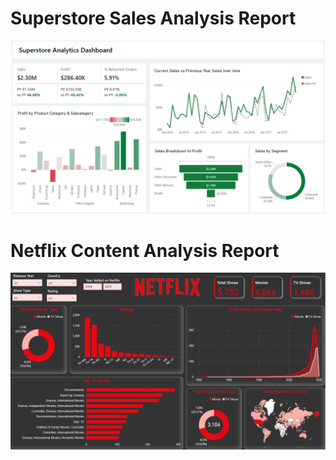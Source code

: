# Superstore Sales Analysis Report

![Report Preview](/Superstore_Sales_Report.png)

# Netflix Content Analysis Report

![Report Preview](/Netflix_Analysis_Report.png)
